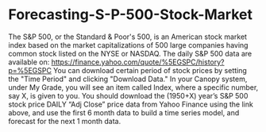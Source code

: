 # Forecasting-S-P-500-Stock-Market
The S&amp;P 500, or the Standard &amp; Poor's 500, is an American stock market index based on the market capitalizations of 500 large companies having common stock listed on the NYSE or NASDAQ.  The daily S&amp;P 500 data are available on:   https://finance.yahoo.com/quote/%5EGSPC/history?p=%5EGSPC  You can download certain period of stock prices by setting the "Time Period" and clicking "Download Data." In your Canopy system, under My Grade, you will see an item called Index, where a specific number, say X, is given to you.  You should download the (1950+X) year’s S&amp;P 500 stock price DAILY “Adj Close” price data from Yahoo Finance using the link above, and use the first 6 month data to build a time series model, and forecast for the next 1 month data.
